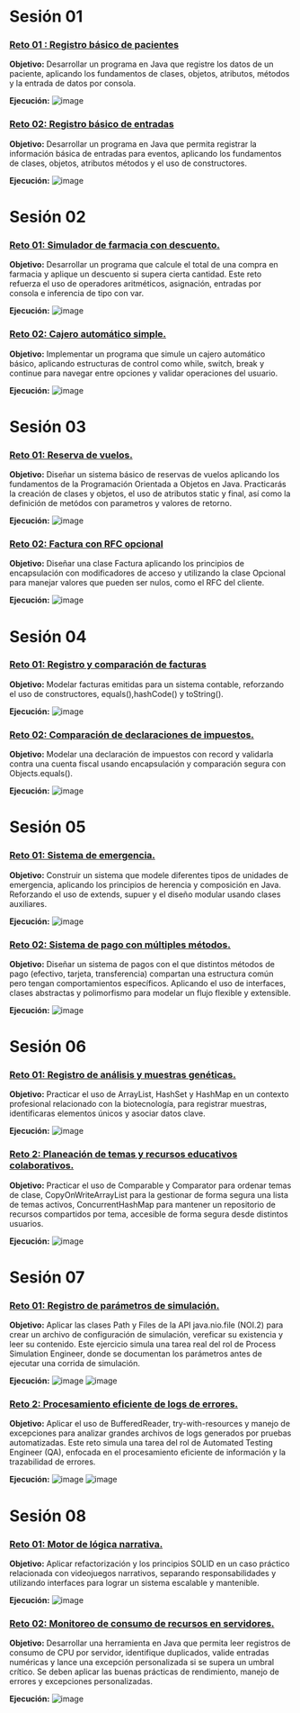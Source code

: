 # Sesión 01
### [Reto 01 : Registro básico de pacientes](https://github.com/AndreaChavezR/Curso_Java/tree/main/Modulo%201/Retos/Sesion_01_Reto_01)
**Objetivo:** Desarrollar un programa en Java que registre los datos de un paciente, aplicando los fundamentos de clases, objetos, atributos, métodos y la entrada de datos por consola.

**Ejecución:**
![image](https://github.com/user-attachments/assets/317f878a-aa10-42ac-8234-9c286fe3235b)

### [Reto 02: Registro básico de entradas](https://github.com/AndreaChavezR/Curso_Java/tree/main/Modulo%201/Retos/Sesion_01_Reto_02)
**Objetivo:** Desarrollar un programa en Java que permita registrar la información básica de entradas para eventos, aplicando los fundamentos de clases, objetos, atributos métodos y el uso de constructores. 

**Ejecución:**
![image](https://github.com/user-attachments/assets/25c64026-d141-48c2-9ce2-8715d6ca4e1d)

# Sesión 02
### [Reto 01: Simulador de farmacia con descuento.](https://github.com/AndreaChavezR/Curso_Java/tree/main/Modulo%201/Retos/Sesion_02_Reto_01)
**Objetivo:** Desarrollar un programa que calcule el total de una compra en farmacia y aplique un descuento si supera cierta cantidad. Este reto refuerza el uso de operadores aritméticos, asignación, entradas por consola e inferencia de tipo con var.

**Ejecución:**
![image](https://github.com/user-attachments/assets/0d110b1b-2e3c-4758-9ce1-e77d2f56bbbd)
### [Reto 02: Cajero automático simple.](https://github.com/AndreaChavezR/Curso_Java/tree/main/Modulo%201/Retos/Sesion_02_Reto_02)
**Objetivo:** Implementar un programa que simule un cajero automático básico, aplicando estructuras de control como while, switch, break y continue para navegar entre opciones y validar operaciones del usuario.

**Ejecución:**
![image](https://github.com/user-attachments/assets/f5cc8f8e-6da9-4184-9cbe-9ff5bb1b38dd)

# Sesión 03
### [Reto 01: Reserva de vuelos.](https://github.com/AndreaChavezR/Curso_Java/tree/main/Modulo%201/Retos/Sesion_03_Reto_01)
**Objetivo:** Diseñar un sistema básico de reservas de vuelos aplicando los fundamentos de la Programación Orientada a Objetos en Java. Practicarás la creación de clases y objetos, el uso de atributos static y final, así como la definición de metódos con parametros y valores de retorno. 

**Ejecución:**
![image](https://github.com/user-attachments/assets/fb41fd3e-ed1e-45aa-acdc-48e556c535ed)

### [Reto 02: Factura con RFC opcional](https://github.com/AndreaChavezR/Curso_Java/tree/main/Modulo%201/Retos/Sesion_03_Reto_02)
**Objetivo:** Diseñar una clase Factura aplicando los principios de encapsulación con modificadores de acceso y utilizando la clase Opcional para manejar valores que pueden ser nulos, como el RFC del cliente.

**Ejecución:**
![image](https://github.com/user-attachments/assets/17344476-85e2-4f52-a996-3307dfeca749)

# Sesión 04
### [Reto 01: Registro y comparación de facturas](https://github.com/AndreaChavezR/Curso_Java/tree/main/Modulo%201/Retos/Sesion_04_Reto_01)
**Objetivo:** Modelar facturas emitidas para un sistema contable, reforzando el uso de constructores, equals(),hashCode() y toString().

**Ejecución:**
![image](https://github.com/user-attachments/assets/5a2e6ba3-231b-4a5c-a08f-fee3929acd89)

### [Reto 02: Comparación de declaraciones de impuestos.](https://github.com/AndreaChavezR/Curso_Java/tree/main/Modulo%201/Retos/Sesion_04_Reto_02)
**Objetivo:** Modelar una declaración de impuestos con record y validarla contra una cuenta fiscal usando encapsulación y comparación segura con Objects.equals().

**Ejecución:**
![image](https://github.com/user-attachments/assets/ca64dd8c-a83a-4835-97aa-0c91e1bca9c7)

# Sesión 05
### [Reto 01: Sistema de emergencia.](https://github.com/AndreaChavezR/Curso_Java/tree/main/Modulo%201/Retos/Sesion_05_Reto_01)
**Objetivo:** Construir un sistema que modele diferentes tipos de unidades de emergencia, aplicando los principios de herencia y composición en Java. Reforzando el uso de extends, supuer y el diseño modular usando clases auxiliares. 

**Ejecución:**
![image](https://github.com/user-attachments/assets/9af57e3a-7959-4df6-b572-0ced08d8c4f7)

### [Reto 02: Sistema de pago con múltiples métodos.](https://github.com/AndreaChavezR/Curso_Java/tree/main/Modulo%201/Retos/Sesion_05_Reto_02)
**Objetivo:** Diseñar un sistema de pagos con el que distintos métodos de pago (efectivo, tarjeta, transferencia) compartan una estructura común pero tengan comportamientos específicos. Aplicando el uso de interfaces, clases abstractas y polimorfismo para modelar un flujo flexible y extensible.

**Ejecución:**
![image](https://github.com/user-attachments/assets/84437576-bd04-41be-8e4d-da3765dc654b)

# Sesión 06
### [Reto 01: Registro de análisis y muestras genéticas.](https://github.com/AndreaChavezR/Curso_Java/tree/main/Modulo%201/Retos/Sesion_06_Reto_01)
**Objetivo:** Practicar el uso de ArrayList, HashSet y HashMap en un contexto profesional relacionado con la biotecnología, para registrar muestras, identificaras elementos únicos y asociar datos clave. 

**Ejecución:**
![image](https://github.com/user-attachments/assets/f4b27db2-9fa6-45c5-a538-9619631dc4dd)

### [Reto 2: Planeación de temas y recursos educativos colaborativos.](https://github.com/AndreaChavezR/Curso_Java/tree/main/Modulo%201/Retos/Sesion_06_Reto_02)
**Objetivo:** Practicar el uso de Comparable y Comparator para ordenar temas de clase, CopyOnWriteArrayList para la gestionar de forma segura una lista de temas activos, ConcurrentHashMap para mantener un repositorio de recursos compartidos por tema, accesible de forma segura desde distintos usuarios. 

**Ejecución:**
![image](https://github.com/user-attachments/assets/30b02e44-5d18-43c4-90c0-8588d2ac8148)

# Sesión 07
### [Reto 01: Registro de parámetros de simulación.](https://github.com/AndreaChavezR/Curso_Java/tree/main/Modulo%201/Retos/Sesion_07_Reto_01)
**Objetivo:** Aplicar las clases Path y Files de la API java.nio.file (NOI.2) para crear un archivo de configuración de simulación, vereficar su existencia y leer su contenido. Este ejercicio simula una tarea real del rol de Process Simulation Engineer, donde se documentan los parámetros antes de ejecutar una corrida de simulación. 

**Ejecución:**
 ![image](https://github.com/user-attachments/assets/1c24e155-fc84-458e-8be5-50a9952ff999)
 ![image](https://github.com/user-attachments/assets/512e1077-62b3-4ba8-a5ee-f0dd96084482)

### [Reto 2: Procesamiento eficiente de logs de errores.](https://github.com/AndreaChavezR/Curso_Java/tree/main/Modulo%201/Retos/Sesion_07_Reto_02)
**Objetivo:** Aplicar el uso de BufferedReader, try-with-resources y manejo de excepciones para analizar grandes archivos de logs generados por pruebas automatizadas. Este reto simula una tarea del rol de Automated Testing Engineer (QA), enfocada en el procesamiento eficiente de información y la trazabilidad de errores.

**Ejecución:**
![image](https://github.com/user-attachments/assets/9a496cc5-8591-4cb6-950c-684f7157ac2e)
![image](https://github.com/user-attachments/assets/6cf9ffcd-273b-4026-8dbf-68e34fc4a08a)


# Sesión 08
### [Reto 01: Motor de lógica narrativa.](https://github.com/AndreaChavezR/Curso_Java/tree/main/Modulo%201/Retos/Sesion_08_Reto_01)
**Objetivo:** Aplicar refactorización y los principios SOLID en un caso práctico relacionada con videojuegos narrativos, separando responsabilidades y utilizando interfaces para lograr un sistema escalable y mantenible. 

**Ejecución:**
![image](https://github.com/user-attachments/assets/26b62fed-bfe9-4572-bee6-d973892f7f59)

### [Reto 02: Monitoreo de consumo de recursos en servidores.](https://github.com/AndreaChavezR/Curso_Java/tree/main/Modulo%201/Retos/Sesion_08_Reto_02)
**Objetivo:**  Desarrollar una herramienta en Java que permita leer registros de consumo de CPU por servidor, identifique duplicados, valide entradas numéricas y lance una excepción personalizada si se supera un umbral crítico. Se deben aplicar las buenas prácticas de rendimiento, manejo de errores y excepciones personalizadas.

**Ejecución:**
![image](https://github.com/user-attachments/assets/31ed7816-69c7-4098-baeb-4e33184ca3d7)





